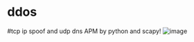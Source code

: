 # ddos

#tcp ip spoof and udp dns APM by python and scapy!
![image](https://github.com/onionj/ddos/blob/master/ddos.jpg)
